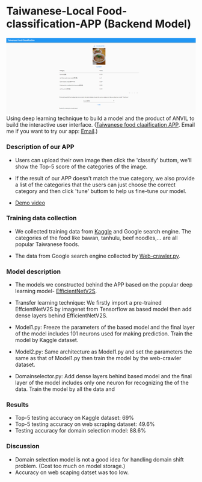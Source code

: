 # Taiwanese-Local Food-classification-APP (Backend Model)

![Demo](demo.png)
Using deep learning technique to build a model and the product of ANVIL to build the interactive user interface. ([Taiwanese food claaification APP](https://foodclassification.anvil.app). Email me if you want to try our app: [Email](h1648886@gmail.com).)

### Description of our APP

* Users can upload their own image then click the 'classify' buttom, we'll show the Top-5 score of the categories of the image.

* If the result of our APP doesn't match the true category, we also provide a list of the categories that the users can just choose the correct category and then click 'tune' buttom to help us fine-tune our model.
*  [Demo video](https://youtu.be/DlKp4pPSPNw?t=458&si=whn8aNPYC_Nt0iaa)

### Training data collection

* We collected training data from [Kaggle](https://www.kaggle.com/datasets/kuantinglai/taiwanese-food-101/data) and Google search engine. The categories of the food like bawan, tanhulu, beef noodles,... are all popular Taiwanese foods.

* The data from Google search engine collected by [Web-crawler.py](web-crawler.py).

### Model description

* The models we constructed behind the APP based on the popular deep learning model- [EfficientNetV2S](https://arxiv.org/abs/2104.00298).

* Transfer learning technique: We firstly import a pre-trained EffcientNetV2S by imagenet from Tensorflow as based model then add dense layers behind EfficientNetV2S.

* Model1.py: Freeze the parameters of the based model and the final layer of the model includes 101 neurons used for making prediction. Train the model by Kaggle dataset.

* Model2.py: Same architecture as Model1.py and set the parameters the same as that of Model1.py then train the model by the web-crawler dataset.

* Domainselector.py: Add dense layers behind based model and the final layer of the model includes only one neuron for recognizing the  of the data. Train the model by all the data and

### Results

* Top-5 testing accuracy on Kaggle dataset: 69%
* Top-5 testing accuracy on web scraping dataset: 49.6%
* Testing accuracy for domain selection model: 88.6%

### Discussion

* Domain selection model is not a good idea for handling domain shift problem. (Cost too much on model storage.)
* Accuracy on web scaping datset was too low.

